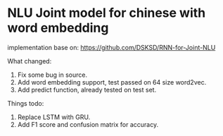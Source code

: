# NLU Joint model for chinese with word embedding
implementation base on: https://github.com/DSKSD/RNN-for-Joint-NLU

What changed:
1. Fix some bug in source.
2. Add word embedding support, test passed on 64 size word2vec.
3. Add predict function, already tested on test set.

Things todo:
1. Replace LSTM with GRU.
2. Add F1 score and confusion matrix for accuracy.

